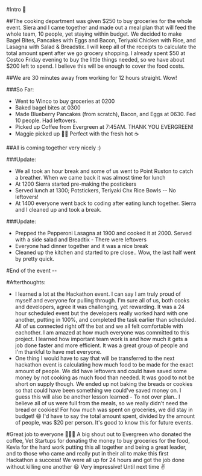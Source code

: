 #Intro :panda_face:

##The cooking department was given $250 to buy groceries for the whole event. Siera and I came together and made out a meal plan that will feed the whole team, 10 people, yet staying within budget. We decided to make Bagel Bites, Pancakes with Eggs and Bacon, Teriyaki Chicken with Rice, and Lasagna with Salad & Breadstix. I will keep all of the receipts to calculate the total amount spent after we go grocery shopping. I already spent $50 at Costco Friday evening to buy the little things needed, so we have about $200 left to spend. I believe this will be enough to cover the food costs.

##We are 30 minutes away from working for 12 hours straight. Wow!

###So Far:
 - Went to Winco to buy groceries at 0200
 - Baked bagel bites at 0300
 - Made Blueberry Pancakes (from scratch), Bacon, and Eggs at 0630. Fed 10 people. Had leftovers.
 - Picked up Coffee from Evergreen at 7:45AM. THANK YOU EVERGREEN! 
 - Maggie picked up :doughnut::doughnut: Perfect with the fresh hot :coffee:
 
##All is coming together very nicely :)

###Update:
 - We all took an hour break and some of us went to Point Ruston to catch a breather. When we came back it was almost time for lunch
 - At 1200 Sierra started pre-making the postickers
 - Served lunch at 1300; Potstickers, Teriyaki Chx Rice Bowls -- No leftovers!
 - At 1400 everyone went back to coding after eating lunch together. Sierra and I cleaned up and took a break.

###Update:
 - Prepped the Pepperoni Lasagna at 1900 and cooked it at 2000. Served with a side salad and Breadtix - There were leftovers
 - Everyone had dinner together and it was a nice break
 - Cleaned up the kitchen and started to pre close.. Wow, the last half went by pretty quick. 
 
#End of the event --

#Afterthoughts:
 - I learned a lot at the Hackathon event. I can say I am truly proud of myself and everyone for pulling through. I'm sure all of us, both cooks and developers, agree it was challenging, yet rewarding. It was a 24 hour scheduled event but the developers really worked hard with one another, putting in 100%, and completed the task earlier than scheduled. All of us connected right off the bat and we all felt comfortable with eachother. I am amazed at how much everyone was committed to this project. I learned how important team work is and how much it gets a job done faster and more efficient. It was a great group of people and I'm thankful to have met everyone. 
 - One thing I would have to say that will be transferred to the next hackathon event is calculating how much food to be made for the exact amount of people. We did have leftovers and could have saved some money by not cooking as much food than needed. It was good to not be short on supply though. We ended up not baking the breads or cookies so that could have been something we could've saved money on. I guess this will also be another lesson learned - To not over plan.. I believe all of us were full from the meals, so we really didn't need the bread or cookies! For how much was spent on groceries, we did stay in budget! :smile: I'd have to say the total amount spent, divided by the amount of people, was $20 per person. It's good to know this for future events. 

#Great job to everyone :clap::clap::clap: A big shout out to Evergreen who donated the coffee, Vet Startups for donating the money to buy groceries for the food, Kevia for the hard work putting this all together and being a great leader, and to those who came and really put in their all to make this first Hackathon a success! We were all up for 24 hours and got the job done without killing one another :laughing: Very impressive! Until next time :v:
